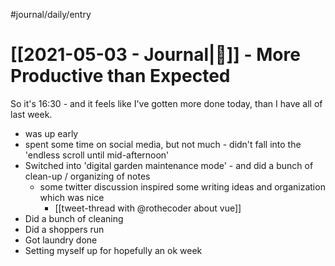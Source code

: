 
#journal/daily/entry

# [[2021-05-03 - Journal|📅]] - More Productive than Expected

So it's 16:30 - and it feels like I've gotten more done today, than I have all of last week.

- was up early
- spent some time on social media, but not much - didn't fall into the 'endless scroll until mid-afternoon'
- Switched into 'digital garden maintenance mode' - and did a bunch of clean-up / organizing of notes
	- some twitter discussion inspired some writing ideas and organization which was nice
		- [[tweet-thread with @rothecoder about vue]]
- Did a bunch of cleaning
- Did a shoppers run
- Got laundry done 
- Setting myself up for hopefully an ok week 

